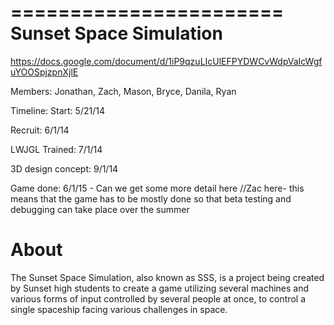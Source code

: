 =======================
Sunset Space Simulation
=======================
https://docs.google.com/document/d/1iP9qzuLIcUlEFPYDWCvWdpVaIcWgfuYOOSpjzpnXjlE


Members: 
Jonathan, Zach, Mason, Bryce, Danila, Ryan

Timeline:
Start: 5/21/14

Recruit: 6/1/14

LWJGL Trained: 7/1/14

3D design concept: 9/1/14

Game done: 6/1/15 - Can we get some more detail here
                  //Zac here- this means that the game has to be mostly done so that beta testing and debugging can take                                  place over the summer

About
=====
The Sunset Space Simulation, also known as SSS, is a project being created by Sunset high students to create a game utilizing several machines and various forms of input controlled by several people at once, to control a single spaceship facing various challenges in space.
